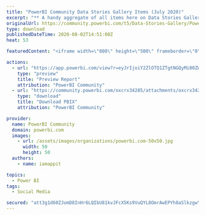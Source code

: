 ```yaml
---
title: "PowerBI Community Data Stories Gallery Items (July 2020)"
excerpt: "** A handy aggregate of all items here on Data Stories Gallery , with Attachment links and descriptions in a tabulated format &amp; search filtering"
originalUrl: https://community.powerbi.com/t5/Data-Stories-Gallery/PowerBI-Community-Data-Stories-Gallery-Items-July-2020/m-p/1267131
type: download
publishedDateTime: 2020-08-02T14:51:00Z
heat: 53

featuredContent: "<iframe width=\"800\" height=\"500\" frameborder=\"0\" src=\"https://app.powerbi.com/view?r=eyJrIjoiY2ZlOTQ1ZTgtNGQyMi00ZWFmLWJiYTQtZGFhMGVmMDJhN2Y1IiwidCI6ImU1ZDQ0NjI2LThjZTMtNDk3ZC1hZDJhLTZiOTM3NjhmZWIxNyJ9\"></iframe>"

actions:
  - url: "https://app.powerbi.com/view?r=eyJrIjoiY2ZlOTQ1ZTgtNGQyMi00ZWFmLWJiYTQtZGFhMGVmMDJhN2Y1IiwidCI6ImU1ZDQ0NjI2LThjZTMtNDk3ZC1hZDJhLTZiOTM3NjhmZWIxNyJ9"
    type: "preview"
    title: "Preview Report"
    attribution: "PowerBI Community"
  - url: "https://community.powerbi.com/oxcrx34285/attachments/oxcrx34285/DataStoriesGallery/4410/1/MSPowerBI-DataStoriesGalleryItems.pbix"
    type: "download"
    title: "Download PBIX"
    attribution: "PowerBI Community"

provider:
  name: PowerBI Community
  domain: powerbi.com
  images:
    - url: /assets/images/organizations/powerbi.com-50x50.jpg
      width: 50
      height: 50
  authors:
    - name: iamappit

topics:
  - Power BI
tags:
  - Social Media

secured: "att3g1d60ZJomD8InHr6LQIbU81kvJFcX5Ks9VuQYL8OmrAwEPYh8aSlkzgwYUO6t1b+kh4njeITlWBWkqypAk2ZcpSX+vMG647whMYtmNV8YuTQlxnkgBBdwPF+x2hEckB/paC+FtuxOap3xmZn8YghdBon4voM8VysyN6GYCUn3OrBFAvsQXEn6+4GP00Ry4CNtTaoOChyhy6eLPHx3Qw0rhkP8WwG/ZeH7rwqUJaDituEtgTfqz2eN2fqfXE9luxzzg+0DrfqdItTmv1mSY/oCYsXpY4FMAsvH28s7YUYzWhpBKtNqufe1qPCaRXrKm0Jzhhbpl3TzrDuGa5/SiLRKCMKSRQK04z1j9mdtQlEb73uc68ZrQaX5wr+sO5rwbZLLW7jyhIFh7dlPA07OA==;gB6kL+X/UxoWFMVb0t3DHQ=="
---
```


